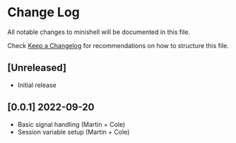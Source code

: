 # Change Log

All notable changes to minishell will be documented in this file.

Check [Keep a Changelog](http://keepachangelog.com/) for recommendations on how to structure this file.

## [Unreleased]

- Initial release

## [0.0.1] 2022-09-20
- Basic signal handling (Martin + Cole)
- Session variable setup (Martin + Cole)
